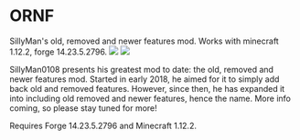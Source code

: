 # ORNF
SillyMan's old, removed and newer features mod. Works with minecraft 1.12.2, forge 14.23.5.2796. [![](http://cf.way2muchnoise.eu/short_old-removed-and-newer-features_downloads.svg)](https://www.curseforge.com/minecraft/mc-mods/old-removed-and-newer-features) [![](http://cf.way2muchnoise.eu/versions/old-removed-and-newer-features.svg)](https://www.curseforge.com/minecraft/mc-mods/old-removed-and-newer-features)

SillyMan0108 presents his greatest mod to date: the old, removed and newer features mod. Started in early 2018, he aimed for it to simply add back old and removed features. However, since then, he has expanded it into including old removed and newer features, hence the name. More info coming, so please stay tuned for more!

Requires Forge 14.23.5.2796 and Minecraft 1.12.2.
